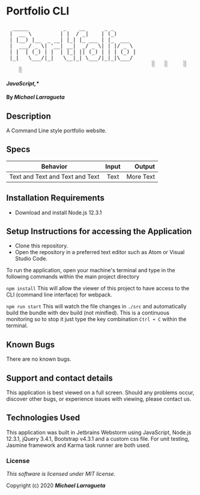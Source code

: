 # Portfolio CLI
<pre>
  _____           _    __      _ _       
 |  __ \         | |  / _|    | (_)      
 | |__) |__  _ __| |_| |_ ___ | |_  ___  
 |  ___/ _ \| '__| __|  _/ _ \| | |/ _ \ 
 | |  | (_) | |  | |_| || (_) | | | (_) |
 |_|   \___/|_|   \__|_| \___/|_|_|\___/ 
                                              ░   ░     ░        ░           ░      ░  ░  ░   ░              ░             ░  ░   ░     
    ░                                                                                          
</pre>
#### _JavaScript,*_

#### By _Michael Larragueta_

## Description
A Command Line style portfolio website.

## Specs
| Behavior | Input | Output |
| ------------- |:-------------:| -----:|
| Text and Text and Text and Text | Text | More Text |

## Installation Requirements
* Download and install Node.js 12.3.1

## Setup Instructions for accessing the Application
* Clone this repository.
* Open the repository in a preferred text editor such as Atom or Visual Studio Code.

To run the application, open your machine's terminal and type in the following commands within the main project directory

`npm install` This will allow the viewer of this project to have access to the CLI (command line interface) for webpack.

`npm run start`
This will watch the file changes in `./src` and automatically build the bundle with dev build (not minified). This is a continuous monitoring so to stop it just type the key combination `Ctrl + C` within the terminal.

## Known Bugs
There are no known bugs.

## Support and contact details
This application is best viewed on a full screen. Should any problems occur, discover other bugs, or experience issues with viewing, please contact us.

## Technologies Used
This application was built in Jetbrains Webstorm using JavaScript, Node.js 12.3.1, jQuery 3.4.1, Bootstrap v4.3.1 and a custom css file. For unit testing, Jasmine framework and Karma task runner are both used.

### License

*This software is licensed under MIT license.*

Copyright (c) 2020 **_Michael Larragueta_**
